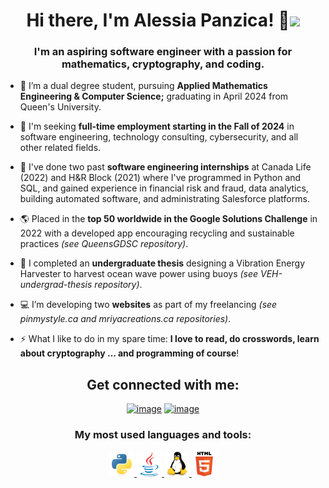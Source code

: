 <h1 align="center"> Hi there, I'm Alessia Panzica! 👋<img height="40" src="https://emoji.gg/assets/emoji/7333-parrotdance.gif"></h1>
<h3 align="center">I'm an aspiring software engineer with a passion for mathematics, cryptography, and coding.</h3> 

- 🌱 I’m a dual degree student, pursuing **Applied Mathematics Engineering & Computer Science;** graduating in April 2024 from Queen's University.

- 👔 I'm seeking **full-time employment starting in the Fall of 2024** in software engineering, technology consulting, cybersecurity, and all other related fields.

- 👯 I've done two past **software engineering internships** at Canada Life (2022) and H&R Block (2021) where I've programmed in Python and SQL, and gained experience in financial risk and fraud, data analytics, building automated software, and administrating Salesforce platforms.

- 🌎 Placed in the **top 50 worldwide in the Google Solutions Challenge** in 2022 with a developed app encouraging recycling and sustainable practices *(see QueensGDSC repository)*.

- 📝 I completed an **undergraduate thesis** designing a Vibration Energy Harvester to harvest ocean wave power using buoys *(see VEH-undergrad-thesis repository)*.

- 💻 I’m developing two **websites** as part of my freelancing *(see pinmystyle.ca and mriyacreations.ca repositories)*.

- ⚡ What I like to do in my spare time: **I love to read, do crosswords, learn about cryptography ... and programming of course**!

<h2 align="center">Get connected with me:</h2>
<div align="center">

[![image](https://img.shields.io/badge/LinkedIn-0077B5?style=for-the-badge&logo=linkedin&logoColor=white)](https://www.linkedin.com/in/alessia-panzica/)
[![image](https://img.shields.io/badge/Gmail-D14836?style=for-the-badge&logo=gmail&logoColor=white)](mailto:alessia.panzica@gmail.com)
  
</div>

<h3 align="center">My most used languages and tools:</h3>

<p align="center"> 
  <a href="https://www.python.org" target="_blank"> 
    <img src="https://raw.githubusercontent.com/devicons/devicon/master/icons/python/python-original.svg" alt="python" width="40" height="40"/> 
  </a>  
  <a href="https://www.java.com/en/" target="_blank"> 
    <img src="https://raw.githubusercontent.com/devicons/devicon/master/icons/java/java-original.svg" alt="java" width="40" height="40"/> 
  </a> 
  <a href="https://www.linux.org/" target="_blank"> 
    <img src="https://raw.githubusercontent.com/devicons/devicon/master/icons/linux/linux-original.svg" alt="linux" width="40" height="40"/> 
  </a> 
  <a href="https://www.w3.org/html/" target="_blank"> 
    <img src="https://raw.githubusercontent.com/devicons/devicon/master/icons/html5/html5-original-wordmark.svg" alt="html5" width="40" height="40"/> 
  </a>
</p>
